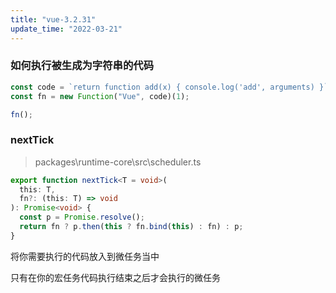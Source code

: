 ```yaml
---
title: "vue-3.2.31"
update_time: "2022-03-21"
---
```


### 如何执行被生成为字符串的代码

```javascript
const code = `return function add(x) { console.log('add', arguments) }`;
const fn = new Function("Vue", code)(1);

fn();
```

### nextTick

> packages\runtime-core\src\scheduler.ts

```ts
export function nextTick<T = void>(
  this: T,
  fn?: (this: T) => void
): Promise<void> {
  const p = Promise.resolve();
  return fn ? p.then(this ? fn.bind(this) : fn) : p;
}
```

将你需要执行的代码放入到微任务当中

只有在你的宏任务代码执行结束之后才会执行的微任务
